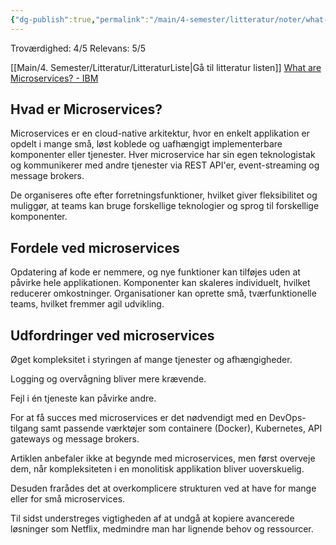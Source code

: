 ```yaml
---
{"dg-publish":true,"permalink":"/main/4-semester/litteratur/noter/what-are-microservices-ibm/","title":"What Are Microsevices - IBM","created":"2024-09-06T08:19:23.261+02:00"}
---
```


Troværdighed: 4/5
Relevans: 5/5

[[Main/4. Semester/Litteratur/LitteraturListe\|Gå til litteratur listen]]
[What are Microservices? - IBM](https://www.ibm.com/topics/microservices)

## Hvad er Microservices?

Microservices er en cloud-native arkitektur, hvor en enkelt applikation er
opdelt i mange små, løst koblede og uafhængigt implementerbare komponenter
eller tjenester. Hver microservice har sin egen teknologistak og kommunikerer
med andre tjenester via REST API'er, event-streaming og message brokers.

De organiseres ofte efter forretningsfunktioner, hvilket giver fleksibilitet
og muliggør, at teams kan bruge forskellige teknologier og sprog til
forskellige komponenter.

## Fordele ved microservices

Opdatering af kode er nemmere, og nye funktioner kan tilføjes uden at påvirke
hele applikationen.
Komponenter kan skaleres individuelt, hvilket reducerer omkostninger.
Organisationer kan oprette små, tværfunktionelle teams, hvilket fremmer agil udvikling.

## Udfordringer ved microservices

Øget kompleksitet i styringen af mange tjenester og afhængigheder.

Logging og overvågning bliver mere krævende.

Fejl i én tjeneste kan påvirke andre.

For at få succes med microservices er det nødvendigt med en DevOps-tilgang
samt passende værktøjer som containere (Docker), Kubernetes, API gateways
og message brokers.

Artiklen anbefaler ikke at begynde med microservices, men først overveje dem,
når kompleksiteten i en monolitisk applikation bliver uoverskuelig.

Desuden frarådes det at overkomplicere strukturen ved at have for mange eller for
små microservices.

Til sidst understreges vigtigheden af at undgå at kopiere avancerede løsninger
som Netflix, medmindre man har lignende behov og ressourcer.
